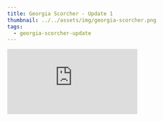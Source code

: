```yaml
---
title: Georgia Scorcher - Update 1
thumbnail: ../../assets/img/georgia-scorcher.png
tags:
  - georgia-scorcher-update
---
```

<iframe  src="https://www.youtube.com/embed/tryjQhg7n7E?si=tYz4_-YZ0kbmxK5Q" title="YouTube video player" frameborder="0" allow="accelerometer; autoplay; clipboard-write; encrypted-media; gyroscope; picture-in-picture; web-share" referrerpolicy="strict-origin-when-cross-origin" allowfullscreen></iframe>

